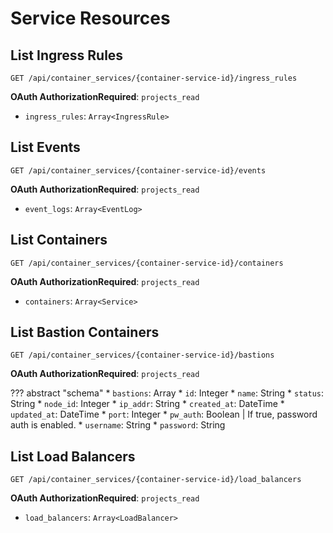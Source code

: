 # Service Resources

## List Ingress Rules

`GET /api/container_services/{container-service-id}/ingress_rules`

**OAuth AuthorizationRequired**: `projects_read`

* `ingress_rules`: `Array<IngressRule>`


## List Events

`GET /api/container_services/{container-service-id}/events`

**OAuth AuthorizationRequired**: `projects_read`

* `event_logs`: `Array<EventLog>`

## List Containers

`GET /api/container_services/{container-service-id}/containers`

**OAuth AuthorizationRequired**: `projects_read`

* `containers`: `Array<Service>
`
## List Bastion Containers

`GET /api/container_services/{container-service-id}/bastions`

**OAuth AuthorizationRequired**: `projects_read`

??? abstract "schema"
    * `bastions`: Array
        * `id`: Integer
        * `name`: String
        * `status`: String
        * `node_id`: Integer
        * `ip_addr`: String
        * `created_at`: DateTime
        * `updated_at`: DateTime
        * `port`: Integer
        * `pw_auth`: Boolean | If true, password auth is enabled.
        * `username`: String
        * `password`: String

## List Load Balancers

`GET /api/container_services/{container-service-id}/load_balancers`

**OAuth AuthorizationRequired**: `projects_read`

* `load_balancers`: `Array<LoadBalancer>`